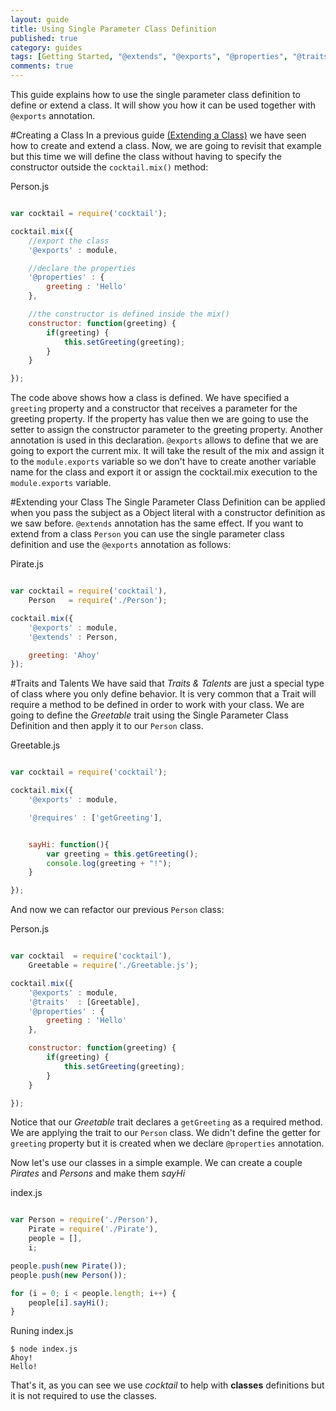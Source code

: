 ```yaml
---
layout: guide
title: Using Single Parameter Class Definition
published: true
category: guides
tags: [Getting Started, "@extends", "@exports", "@properties", "@traits", "@requires"]
comments: true
---
```


This guide explains how to use the single parameter class definition to define or extend a class. It will show you how
it can be used together with `@exports` annotation.

#Creating a Class
In a previous guide [(Extending a Class)](/guides/extending-a-class.html) we have seen how to create and extend a class. Now,
we are going to revisit that example but this time we will define the class without having to specify the constructor
outside the `cocktail.mix()` method:

Person.js

```javascript

var cocktail = require('cocktail');

cocktail.mix({
    //export the class 
    '@exports' : module,

    //declare the properties
    '@properties' : {
        greeting : 'Hello'
    },

    //the constructor is defined inside the mix()
    constructor: function(greeting) {
        if(greeting) {
            this.setGreeting(greeting);
        }
    }

});

```

The code above shows how a class is defined. We have specified a `greeting` property and a constructor that receives a 
parameter for the greeting property. If the property has value then we are going to use the setter to assign the constructor
parameter to the greeting property.
Another annotation is used in this declaration. `@exports` allows to define that we are going to export the current mix. 
It will take the result of the mix and assign it to the `module.exports` variable so we don't have to create another
variable name for the class and export it or assign the cocktail.mix execution to the `module.exports` variable.

#Extending your Class
The Single Parameter Class Definition can be applied when you pass the subject as a Object literal with a constructor
definition as we saw before. `@extends` annotation has the same effect. If you want to extend from a class `Person` 
you can use the single parameter class definition and use the `@exports` annotation as follows:

Pirate.js

```javascript

var cocktail = require('cocktail'),
    Person   = require('./Person');

cocktail.mix({
    '@exports' : module,
    '@extends' : Person,

    greeting: 'Ahoy'
});

```

#Traits and Talents
We have said that _Traits & Talents_ are just a special type of class where you only define behavior. It is very common
that a Trait will require a method to be defined in order to work with your class. 
We are going to define the _Greetable_ trait using the Single Parameter Class Definition and then apply it to our `Person` class.

Greetable.js

```javascript

var cocktail = require('cocktail');

cocktail.mix({
    '@exports' : module,

    '@requires' : ['getGreeting'],


    sayHi: function(){
        var greeting = this.getGreeting();
        console.log(greeting + "!");
    }

});

```

And now we can refactor our previous `Person` class:

Person.js

```javascript

var cocktail  = require('cocktail'),
    Greetable = require('./Greetable.js');

cocktail.mix({
    '@exports' : module,
    '@traits'  : [Greetable],
    '@properties' : {
        greeting : 'Hello'
    },

    constructor: function(greeting) {
        if(greeting) {
            this.setGreeting(greeting);
        }
    }

});

```

Notice that our _Greetable_ trait declares a `getGreeting` as a required method. We are applying the trait to our 
`Person` class. We didn't define the getter for `greeting` property but it is created when we declare `@properties`
annotation. 

Now let's use our classes in a simple example. We can create a couple _Pirates_ and _Persons_ and make them _sayHi_

index.js

```javascript

var Person = require('./Person'),
    Pirate = require('./Pirate'),
    people = [],
    i;

people.push(new Pirate());
people.push(new Person());

for (i = 0; i < people.length; i++) {
    people[i].sayHi();
}

```

Runing index.js

```console
$ node index.js
Ahoy!
Hello!
```

That's it, as you can see we use _cocktail_ to help with **classes** definitions but it is not required to use the
classes.


